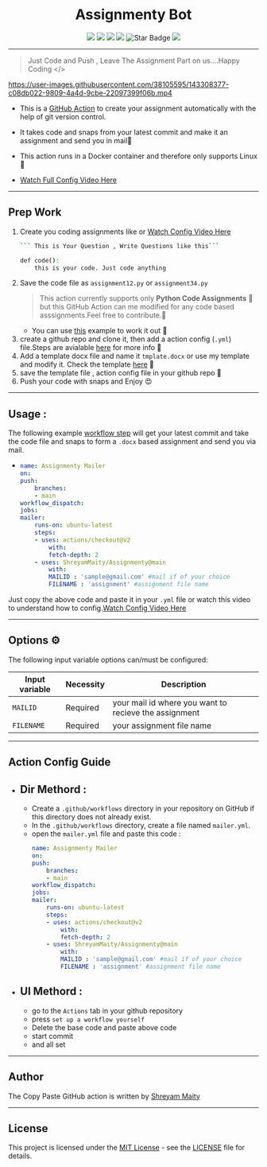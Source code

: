 <h1 align="center">Assignmenty Bot</h1>  

</p>

<p align="center">
   <img src="https://img.shields.io/badge/language-python-blue?style"/>
   <img src="https://img.shields.io/github/license/ShreyamMaity/Assignmenty"/>
   <img src="https://img.shields.io/github/stars/ShreyamMaity/Assignmenty"/>
   <img src="https://img.shields.io/github/forks/ShreyamMaity/Assignmenty"/>
   <img src="https://img.shields.io/static/v1?label=%F0%9F%8C%9F&message=If%20Useful&style=style=flat&color=BC4E99" alt="Star Badge"/>
   <img src=https://visitor-badge.glitch.me/badge?page_id=ShreyamMaity.Assignmenty"/>
</p>

----

> Just Code and Push , Leave The Assignment Part on us....Happy Coding </>
  
<p align="center">
   

https://user-images.githubusercontent.com/38105595/143308377-c08db022-9809-4a4d-9cbe-22097399f06b.mp4


</p>
       

- This is a [GitHub Action](https://developer.github.com/actions/) to create your assignment automatically with the help of git version control.

- It takes code and snaps from your latest commit and make it an assignment and send you in mail📧

- This action runs in a Docker container and therefore only supports Linux🐧
                                                          
- [Watch Full Config Video Here](https://youtu.be/OWB7oYtS9N8)
-----
## Prep Work

1. Create you coding assignments like or [Watch Config Video Here](https://youtu.be/OWB7oYtS9N8?t=17) 
    ```bash
    ``` This is Your Question , Write Questions like this```

    def code():
        this is your code. Just code anything

    ```
2. Save the code file as `assignment12.py` or `assignment34.py`
   > This action currently supports only  **Python Code Assignments** 🐍<br/>
   > but this GitHub Action can me modified for any code based asssignments.Feel free to contribute.🤗
   - You can use [this](#usage) example to work it out 🧐
3. create a github repo and clone it, then add a action config (`.yml`) file.Steps are avialable [here](https://youtu.be/OWB7oYtS9N8?t=76) for more info 🤔
4. Add a template docx file and name it `tmplate.docx` or use my template and modify it. Check the template [here](./content/template.docx) 📑
5. save the template file , action config file in your github repo 🐙
6. Push your code with snaps and Enjoy 😍

  
-----

## Usage :

The following example [workflow step](https://help.github.com/en/actions/configuring-and-managing-workflows/configuring-a-workflow) will get your latest commit and take the code file and snaps to form a `.docx` based assignment and send you via mail. 

-   ```yml
    name: Assignmenty Mailer
    on: 
    push:
        branches:
        - main
    workflow_dispatch:
    jobs:
    mailer:
        runs-on: ubuntu-latest
        steps:
        - uses: actions/checkout@v2
            with:
            fetch-depth: 2
        - uses: ShreyamMaity/Assignmenty@main 
            with:
            MAILID : 'sample@gmail.com' #mail if of your choice
            FILENAME : 'assignment' #assignment file name
    ```
Just copy the above code and paste it in your `.yml` file
or watch this video to understand how to config.[Watch Config Video Here](https://youtu.be/OWB7oYtS9N8?t=76)  
                                                          
----
  

## Options ⚙️

The following input variable options can/must be configured:

|Input variable|Necessity|Description|
|--------------------|--------|-----------|
|`MAILID`|Required|your mail id where you want to recieve the assignment|
|`FILENAME`|Required|your assignment file name|

----
## Action Config Guide

- ## Dir Methord :
    - Create a `.github/workflows` directory in your repository on GitHub if this directory does not already exist.
    - In the `.github/workflows` directory, create a file named `mailer.yml`.
    - open the `mailer.yml` file and paste this code :
        ```yml
        name: Assignmenty Mailer
        on: 
        push:
            branches:
            - main
        workflow_dispatch:
        jobs:
        mailer:
            runs-on: ubuntu-latest
            steps:
            - uses: actions/checkout@v2
                with:
                fetch-depth: 2
            - uses: ShreyamMaity/Assignmenty@main 
                with:
                MAILID : 'sample@gmail.com' #mail if of your choice
                FILENAME : 'assignment' #assignment file name
        ```
- ## UI Methord :
    - go to the `Actions` tab in your github repository
    - press `set up a workflow yourself` 
    - Delete the base code and paste above code
    - start commit 
    - and all set
-----
## Author

The Copy Paste GitHub action is written by [Shreyam Maity](https://github.com/ShreyamMaity)

-----

## License

This project is licensed under the [MIT License](https://opensource.org/licenses/MIT) - see the [LICENSE](LICENSE) file for details.

